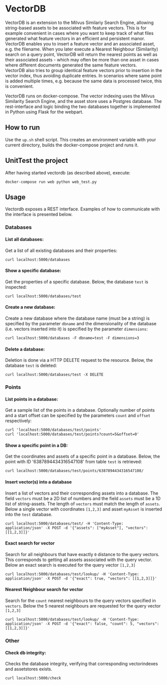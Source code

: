 # VectorDB

VectorDB is an extension to the Milvus Similariy Search Engine, allowing string-based assets to be associated with feature vectors. This is for example convenient in cases where you want to keep track of what files generated what feature vectors in an efficient and persistent manor. VectorDB enables you to insert a feature vector and an associated asset, e.g. the filename. When you later execute a Nearest Neighbour (Similarity) search on a query point, VectorDB will return the nearest points as well as their associated assets - which may often be more than one asset in cases where different documents generated the same feature vectors.  
VectorDB also tries to group identical feature vectors prior to insertion in the vector index, thus avoiding duplicate entries. In scenarios where same point is added multiple times, e.g. because the same data is processed twice, this is convenient. 

VectorDB runs on docker-compose. The vector indexing uses the Milvus Similarity Search Engine, and the asset store uses a Postgres database. The rest-interface and logic binding the two databases together is implemented in Python using Flask for the webpart. 

## How to run

Use the `up.sh` shell script. This creates an environment variable with your current directory, builds the docker-compose project and runs it.

## UnitTest the project

After having started vectordb (as described above), execute:
```
docker-compose run web python web_test.py
```

## Usage
Vectordb exposes a REST interface. Examples of how to communicate with the interface is presented below.

### Databases

#### List all databases:
Get a list of all existing databases and their properties:
```
curl localhost:5000/databases
```
#### Show a specific database:
Get the properties of a specific database. Below, the database `test` is inspected:
```
curl localhost:5000/databases/test
```
#### Create a new database:
Create a new database where the database name (must be a string) is specified by the parameter `dbname` and the dimensionality of the database (i.e. vectors inserted into it) is specified by the parameter `dimensions`:
```
curl localhost:5000/databases -F dbname=test -F dimensions=3
```
#### Delete a database:
Deletion is done via a HTTP DELETE request to the resource. Below, the database `test` is deleted:
```
curl localhost:5000/databases/test -X DELETE
```

### Points
#### List points in a database:
Get a sample list of the points in a database. Optionally number of points and a start offset can be specified by the parameters `count` and `offset` respectively:
```
curl 'localhost:5000/databases/test/points'
curl 'localhost:5000/databases/test/points?count=5&offset=0'
```
#### Show a specific point in a DB:
Get the coordinates and assets of a specific point in a database. Below, the point with ID '6387894434316547108' from table `test` is retrieved:
```
curl localhost:5000/databases/test/points/6387894434316547108/
```

#### Insert vector(s) into a database
Insert a list of vectors and their corresponding assets into a database. The field `vectors` must be a 2D list of numbers and the field `assets` must be a 1D list of string-assets. The length of `vectors` must match the length of `assets`. Below a single vector with coordinates `[1,2,3]` and asset `myAsset` is inserted into the `test` database.
```
curl localhost:5000/databases/test/ -H 'Content-Type: application/json' -X POST -d '{"assets": ["myAsset"], "vectors": [[1,2,3]]}'
```

#### Exact search for vector
Search for all neighbours that have exactly `0` distance to the query vectors. This corresponds to getting all assets associated with the query vector. Below an exact search is executed for the query vector `[1,2,3]`
```
curl localhost:5000/databases/test/lookup/ -H 'Content-Type: application/json' -X POST -d '{"exact": true, "vectors": [[1,2,3]]}'
```
#### Nearest Neighbour search for vector
Search for the `count` nearest neighbours to the query vectors specified in `vectors`. Below the 5 nearest neighbours are requested for the query vector `[1,2,3]`
```
curl localhost:5000/databases/test/lookup/ -H 'Content-Type: application/json' -X POST -d '{"exact": false, "count": 5, "vectors": [[1,2,3]]}'
```
### Other
#### Check db integrity:
Checks the database integrity, verifying that corresponding vectorindexes and assetstores exists.
```
curl localhost:5000/check
```
